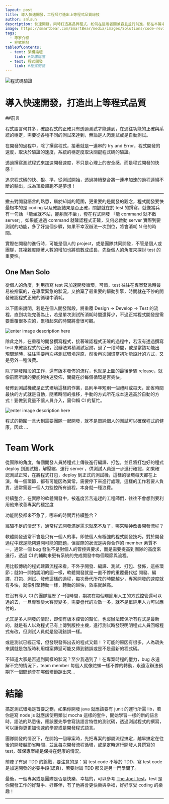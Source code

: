 ```yaml
---
layout: post
title: 導入快速開發，工程師打造出上等程式品質祕技
author: smlsun
description: 快速開發，同時打造高品質程式，如何在這兩者間兼容且並行前進，都在本篇中一一介紹
image: https://smartbear.com/SmartBear/media/images/Solutions/code-review-developer.png
tags:
  - 專家介紹
  - 程式開發
tableOfContents:
  - text: 架構論壇
    link: #架構論壇
  - text: 程式開發
    link: #程式開發
---
```


![程式碼驗證](https://smartbear.com/SmartBear/media/images/Solutions/code-review-developer.png)

# 導入快速開發，打造出上等程式品質
##前言

程式語言何其多，確認程式的正確只有透過測試才能達到，在通往功能的正確與系統的穩定，需要從各種不同的測試來達到，無論是人肉測試或是自動測試。

在開發的過程中，除了撰寫程式，接著就是一連串的 try and Error，程式開發的速度，取決於驗證的速度，系統的穩定度取決關鍵程式碼的驗證。

透過撰寫測試程式來加速開發速度，不只是心理上的安全感，而是程式開發的快感！

追求程式碼的快、狠、準，從測試開始，透過持續整合將一連串加速的過程連綿不斷的輸出，成為頂級超跑不是夢想！

---

撇去對開發語言的熟悉，屬於知識的範圍，更重要的是開發的觀念，程式開發要快最根本的是 coding 以及確認結果是否正確，關鍵就在於 test 的撰寫，就像當兵有一句話 「能坐就不站，能躺就不坐」，套在程式開發 「能 command 就不啟 server」，如果能透過 command 就確認程式正確，又何必啟動 server 實際到要測試的功能，多了好幾個步驟，如果不幸沒辦法一次到位，將會消耗 N 倍的時間。

實際在開發的進行時，可能是個人的 project，或是團隊共同開發，不管是個人或團隊，其複雜度隨著人數的增加也將倍數成成長，先從個人的角度來探討 test 的重要性。

## One Man Solo

從個人的角度，利用撰寫 test 來加速開發循環，可惜，test  往往在專案緊急時最易被捨棄的，在專案緊急的狀況，又捨棄了最重要的驅動引擎，時間就在不停的開發確認程式正確的循環中消耗。

以下圖來說明，若是在個人開發階段，將重覆 Design -> Develop -> Test 的流程，直到功能完善為止，若是單次測試所消耗時間還算少，不過正常程式開發是需要重覆很多次的，累積起來的時間將會很可觀。

![enter image description here][1]

除此之外，在重覆的開發撰寫程式，接著確認程式正確的過程中，若沒有透過撰寫 test  來確認程式的正確，沒辦法累積測試足跡，過了一段時間，或是當該功能出現問題時，往往需要再次將測試環境還原，然後再次回憶當初功能設計的方式，又是另外一種浪費。


除了開發階段的工作，還有版本發佈的流程，也就是上圖的最後步驟 release，就像前面所說的要能夠快速發佈，關鍵在於每個循環是否夠快。

發佈到測試機或是正式環境這樣的作業，長則半年短則一個禮拜或每天，節省時間最快的方式就是自動，隨著時間的推移，手動的方式所花成本遠遠高於自動的方式！要做到竟量不讓人員介入，需仰賴  CI 的幫忙。

![enter image description here][2]

程式的範圍一旦大到需要團隊一起開發，就不是單純個人的測試可以確保程式的健康，因此 ...

# Team Work

從團隊的角度，每個開發人員將程式上傳後進行編譯、打包，並且將打包好的程式 deploy 到測試機，解壓縮、運行 server ，供測試人員進一步進行確認，如果確認測試正常，在將程式打包，deploy 到正式的測試機，這樣的循環每天都在上演，每一個環節，都有可能因為異常，需要停下來進行處理，這樣的工作若要人負責，通常需要一個人力監控所有過程，本身就一種浪費。


持續整合，在實際的軟體開發中，被進度苦苦追趕的工程師們，往往不會想到要利用他來改善專案的穩定度

功能開發都來不急了，哪來的時間弄持續整合？

經驗不足的情況下，通常程式開發滿足需求就來不及了，哪來精神改善開發流程？

軟體開發通常不會是只有一個人的事，即使個人有極強的程式開發技巧，對於開發過程中總是能夠避開可能的問題，但實際的狀況是與你合作的 member 素質不一，通常一個 bug 發生不是對個人的管控與要求，而是需要提高到團隊的高度來進行，透過 CI 的輔助來更有系統的完成開發中每個環節與流程。

用比較傳統的程式建置流程來看，不外乎開發、編譯、測試、打包、發佈，這些環節；就如一開始說明的圖一樣，軟體開發就是一直不停的重覆疊代從 開發、編譯、打包、測試、發佈這樣的過程，每次疊代所花的時間越少，專案開發的速度就有多快，就像引擎轉動一樣，轉動的越快，效率就越高。

在沒有導入 CI 的團隊經歷了一段時間，期初在每個環節用人工的方式控管還可以過的去，一旦專案變大客製變多，需要疊代的次數一多，就不是單純用人力可以應付的，

尤其是多人開發的情形，即使有版本控管的幫忙，也沒辦法確保所有程式是最新的，就是有人以為程式已有上傳到版控主機，進行測試時發現明明程式人員回報程式有改，但測試人員就是發現錯誤一樣。

或是測試已經正常，但發現發佈出去的程式又錯！？可能的原因有很多，人為疏失來講就是包版時利用檔案傳遞可能又傳到錯誤或是不是最新的程式碼。

不知道大家是否遇到同樣的狀況？至少我遇到了！在專案時程的壓力，bug 永遠解不完的情況下，team member 每個人就像陀螺一樣不停的轉動，永遠沒辦法預期下一個問題會在哪個環節蹦出來...


# 結論

搞定測試環境是首要之務，如果你開發 java 就應該要有 junit 的運行所需 lib，若你是寫 node js 就應該使用類似 mocha 這樣的套件，開始學習一樣的新的語言時，語法的熟悉後，應該要先學會寫該語言特性的測試碼，透過測試程式的撰寫，可以讓你更更加快速的學習或是開發程式語言。

團隊開發的情況下，在開始一個專案時，先把專案的部屬流程搞定，越早搞定在往後的開發越節省時間，並且每次開發流程循環，或是定時運行開發人員撰寫的 test，確保專案總是保持在健康的情況。

前陣子有過 TDD 的論戰，要注意的是：寫 test code 不等於 TDD，寫 test code 是加速開發的必要手段(認真)，若要討論 TDD 那又是另一門學問了。

最後，一個專案或是團隊是否是快樂、幸福的，可以參考 [The Joel Test][3]，test 是你開發工作的好幫手、好夥伴，有了他將會更快樂與幸福，好好享受 coding 的樂趣！


  [1]: https://lh6.googleusercontent.com/-kHmKj9EoO1E/U6Kyq0QI_aI/AAAAAAAAOZw/q4_tkI4DCxg/s0/continuous-integration-design-process.png "continuous-integration-design-process.png"
  [2]: https://lh4.googleusercontent.com/-lBRIEFJdk9A/U7n8S5mj38I/AAAAAAAAOaY/at9cFuhwPuM/s0/Automated-Policy-Enforcement.png "Automated-Policy-Enforcement.png"
  [3]: http://www.joelonsoftware.com/articles/fog0000000043.html
  [4]: https://www.ptt.cc/bbs/Soft_Job/M.1390977011.A.FC1.html

---
